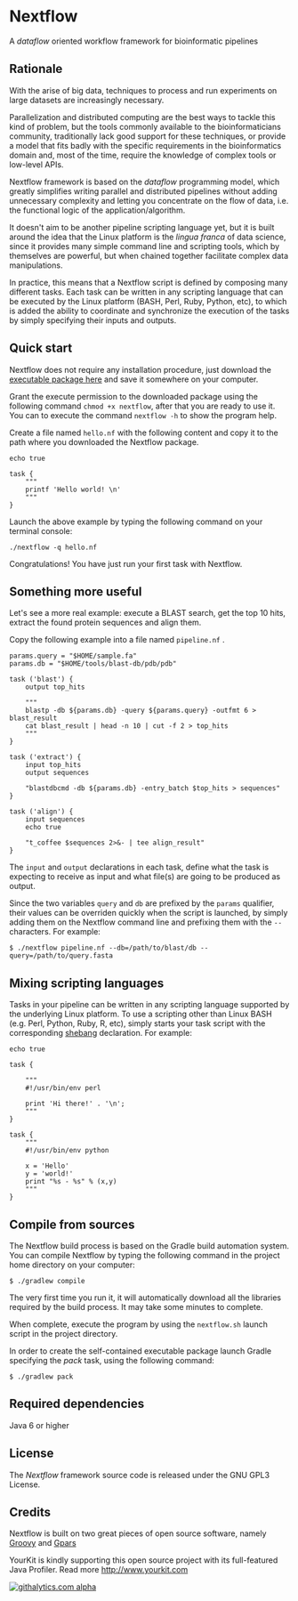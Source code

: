 Nextflow
========

A *dataflow* oriented workflow framework for bioinformatic pipelines

Rationale
---------

With the arise of big data, techniques to process and run experiments on large datasets are increasingly necessary.

Parallelization and distributed computing are the best ways to tackle this kind of problem, but the tools commonly available
to the bioinformaticians community, traditionally lack good support for these techniques, or provide a model that fits
badly with the specific requirements in the bioinformatics domain and, most of the time, require the knowledge
of complex tools or low-level APIs.

Nextflow framework is based on the *dataflow* programming model, which greatly simplifies writing parallel and distributed pipelines
without adding unnecessary complexity and letting you concentrate on the flow of data, i.e. the functional logic of the application/algorithm.

It doesn't aim to be another pipeline scripting language yet, but it is built around the idea that the Linux platform 
is the *lingua franca* of data science, since it provides many simple command line and scripting tools, which by themselves 
are powerful, but when chained together facilitate complex data manipulations. 

In practice, this means that a Nextflow script is defined by composing  many different tasks. 
Each task can be written in any scripting language that can be executed by the Linux platform (BASH, Perl, Ruby, Python, etc), 
to which is added the ability to coordinate and synchronize the execution of the tasks by simply specifying their inputs and outputs.   

Quick start
-----------

Nextflow does not require any installation procedure, just download the <a href="http://dl.dropbox.com/u/376524/nextflow/nextflow">executable package here</a> and
save it somewhere on your computer.

Grant the execute permission to the downloaded package using the following command `chmod +x nextflow`, after that you are ready to use it.
You can to execute the command `nextflow -h` to show the program help.

Create a file named `hello.nf` with the following content and copy it
to the path where you downloaded the Nextflow package.

    echo true

    task {
        """
        printf 'Hello world! \n'
        """
    }



Launch the above example by typing the following command on your terminal console:

    ./nextflow -q hello.nf


Congratulations! You have just run your first task with Nextflow.


Something more useful
---------------------

Let's see a more real example: execute a BLAST search, get the top 10 hits, extract the found protein sequences and align them.

Copy the following example into a file named `pipeline.nf` .


    params.query = "$HOME/sample.fa"
    params.db = "$HOME/tools/blast-db/pdb/pdb"

    task ('blast') {
        output top_hits

        """
        blastp -db ${params.db} -query ${params.query} -outfmt 6 > blast_result
        cat blast_result | head -n 10 | cut -f 2 > top_hits
        """
    }

    task ('extract') {
        input top_hits
        output sequences

        "blastdbcmd -db ${params.db} -entry_batch $top_hits > sequences"
    }

    task ('align') {
        input sequences
        echo true

        "t_coffee $sequences 2>&- | tee align_result"
    }


The `input` and `output` declarations in each task, define what the task is expecting to receive as input and what file(s)
are going to be produced as output.

Since the two variables `query` and `db` are prefixed by the `params` qualifier, their values can be overriden quickly
when the script is launched, by simply adding them on the Nextflow command line and prefixing them with the `--` characters.
For example:

    $ ./nextflow pipeline.nf --db=/path/to/blast/db --query=/path/to/query.fasta


Mixing scripting languages
--------------------------

Tasks in your pipeline can be written in any scripting language supported by the underlying Linux platform. To use a scripting
other than Linux BASH (e.g. Perl, Python, Ruby, R, etc), simply starts your task script with the corresponding
<a href='http://en.wikipedia.org/wiki/Shebang_(Unix)' target='_bank'>shebang</a> declaration. For example:

    echo true

    task {

        """
        #!/usr/bin/env perl

        print 'Hi there!' . '\n';
        """
    }

    task {
        """
        #!/usr/bin/env python

        x = 'Hello'
        y = 'world!'
        print "%s - %s" % (x,y)
        """
    }



Compile from sources
--------------------

The Nextflow build process is based on the Gradle build automation system. You can compile Nextflow by typing the
following command in the project home directory on your computer:

    $ ./gradlew compile

The very first time you run it, it will automatically download all the libraries required by the build process. 
It may take some minutes to complete.

When complete, execute the program by using the `nextflow.sh` launch script in the project directory.

In order to create the self-contained executable package launch Gradle specifying the *pack* task, using the following command:

    $ ./gradlew pack


Required dependencies
---------------------

Java 6 or higher


License
-------

The *Nextflow* framework source code is released under the GNU GPL3 License.


Credits
-------

Nextflow is built on two great pieces of open source software, namely <a href='http://groovy.codehaus.org' target='_blank'>Groovy</a>
and <a href='http://www.gpars.org/' target='_blank'>Gpars</a>

YourKit is kindly supporting this open source project with its full-featured Java Profiler.
Read more http://www.yourkit.com

[![githalytics.com alpha](https://cruel-carlota.pagodabox.com/d102686dfa0eec991524739bacd362e8 "githalytics.com")](http://githalytics.com/paoloditommaso/nextflow)
